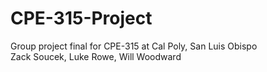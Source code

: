# CPE-315-Project
Group project final for CPE-315 at Cal Poly, San Luis Obispo  
Zack Soucek, Luke Rowe, Will Woodward
